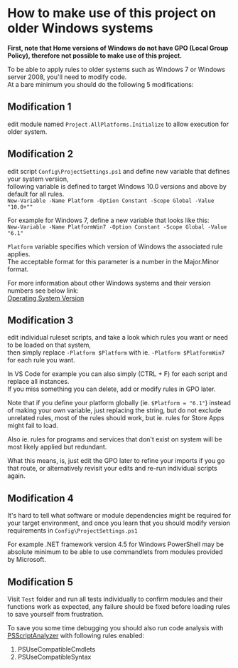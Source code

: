 
# How to make use of this project on older Windows systems

**First, note that Home versions of Windows do not have GPO (Local Group Policy),
therefore not possible to make use of this project.**

To be able to apply rules to older systems such as Windows 7 or Windows server 2008,
you'll need to modify code.\
At a bare minimum you should do the following 5 modifications:

## Modification 1

edit module named `Project.AllPlatforms.Initialize` to allow execution for older system.

## Modification 2

edit script `Config\ProjectSettings.ps1` and define new variable that defines your system version,\
following variable is defined to target Windows 10.0 versions and above by default for all rules.\
```New-Variable -Name Platform -Option Constant -Scope Global -Value "10.0+""```

For example for Windows 7, define a new variable that looks like this:\
```New-Variable -Name PlatformWin7 -Option Constant -Scope Global -Value "6.1"```

`Platform` variable specifies which version of Windows the associated rule applies.\
The acceptable format for this parameter is a number in the Major.Minor format.

For more information about other Windows systems and their version numbers see below link:\
[Operating System Version](https://docs.microsoft.com/en-us/windows/win32/sysinfo/operating-system-version)

## Modification 3

edit individual ruleset scripts, and take a look which rules you want or need to be loaded on
that system,\
then simply replace ```-Platform $Platform``` with ie. ```-Platform $PlatformWin7```
for each rule you want.

In VS Code for example you can also simply (CTRL + F) for each script and replace all instances.\
If you miss something you can delete, add or modify rules in GPO later.

Note that if you define your platform globally (ie. ```$Platform = "6.1"```) instead of making your
own variable, just replacing the string, but do not exclude unrelated rules,
most of the rules should work, but ie. rules for Store Apps might fail to load.

Also ie. rules for programs and services that don't exist on system will be most likely applied
but redundant.

What this means, is, just edit the GPO later to refine your imports if you go that route,
or alternatively revisit your edits and re-run individual scripts again.

## Modification 4

It's hard to tell what software or module dependencies might be required for your target environment,
and once you learn that you should modify version requirements in `Config\ProjectSettings.ps1`

For example .NET framework version 4.5 for Windows PowerShell may be absolute minimum to be able to
use commandlets from modules provided by Microsoft.

## Modification 5

Visit `Test` folder and run all tests individually to confirm modules and their functions work as
expected, any failure should be fixed before loading rules to save yourself from frustration.

To save you some time debugging you should also run code analysis with [PSScriptAnalyzer](https://github.com/PowerShell/PSScriptAnalyzer)
with following rules enabled:

1. PSUseCompatibleCmdlets
2. PSUseCompatibleSyntax
